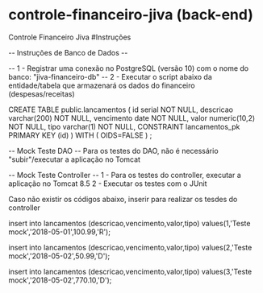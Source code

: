# controle-financeiro-jiva (back-end)
Controle Financeiro Jiva
#Instruções

-- Instruções de Banco de Dados --

-- 1 - Registrar uma conexão no PostgreSQL (versão 10)  com o nome do banco: "jiva-financeiro-db"
-- 2 - Executar o script abaixo da entidade/tabela que armazenará os dados do financeiro (despesas/receitas)

CREATE TABLE public.lancamentos (
	id serial NOT NULL,
	descricao varchar(200) NOT NULL,
	vencimento date NOT NULL,
	valor numeric(10,2) NOT NULL,
	tipo varchar(1) NOT NULL,
	CONSTRAINT lancamentos_pk PRIMARY KEY (id)
)
WITH (
	OIDS=FALSE
) ;

-- Mock Teste DAO -- 
Para os testes do DAO, não é necessário "subir"/executar a aplicação no Tomcat

-- Mock Teste Controller -- 
1 - Para os testes do controller, executar a aplicação no Tomcat 8.5 
2 - Executar os testes com o JUnit

Caso não existir os códigos abaixo, inserir para realizar os tesdes do controller

insert into lancamentos (descricao,vencimento,valor,tipo)
values(1,'Teste mock','2018-05-01',100.99,'R');
	
insert into lancamentos (descricao,vencimento,valor,tipo)
values(2,'Teste mock','2018-05-02',50.99,'D');

insert into lancamentos (descricao,vencimento,valor,tipo)
values(3,'Teste mock','2018-05-02',770.10,'D');

